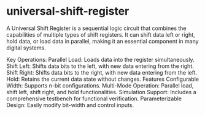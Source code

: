 # universal-shift-register
A Universal Shift Register is a sequential logic circuit that combines the capabilities of multiple types of shift registers. It can shift data left or right, hold data, or load data in parallel, making it an essential component in many digital systems.

Key Operations:
Parallel Load: Loads data into the register simultaneously.
Shift Left: Shifts data bits to the left, with new data entering from the right.
Shift Right: Shifts data bits to the right, with new data entering from the left.
Hold: Retains the current data state without changes.
Features
Configurable Width: Supports n-bit configurations.
Multi-Mode Operation: Parallel load, shift left, shift right, and hold functionalities.
Simulation Support: Includes a comprehensive testbench for functional verification.
Parameterizable Design: Easily modify bit-width and control inputs.
